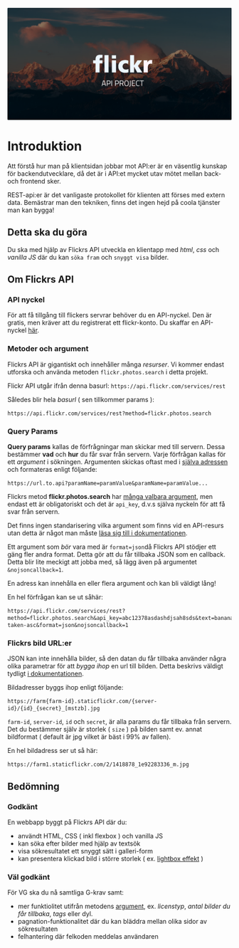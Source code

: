 ![poster](poster.png)

# Introduktion
Att förstå hur man på klientsidan jobbar mot API:er är en väsentlig kunskap för backendutvecklare, då det är i API:et mycket utav mötet mellan back- och frontend sker.

REST-api:er är det vanligaste protokollet för klienten att förses med extern data. Bemästrar man den tekniken, finns det ingen hejd på coola tjänster man kan bygga!

## Detta ska du göra
Du ska med hjälp av Flickrs API utveckla en klientapp med *html*, *css* och *vanilla JS* där du kan ```söka fram``` och ```snyggt visa``` bilder.


## Om Flickrs API

### API nyckel
För att få tillgång till flickers servrar behöver du en API-nyckel. Den är gratis, men kräver att du registrerat ett flickr-konto. Du skaffar en API-nyckel [här](https://www.flickr.com/services/api/misc.api_keys.html).

### Metoder och argument
Flickrs API är gigantiskt och innehåller många *resurser*. Vi kommer endast utforska och använda metoden ```flickr.photos.search``` i detta projekt.

Flickr API utgår ifrån denna basurl: 
```https://api.flickr.com/services/rest```

Således blir hela *basurl* ( sen tillkommer params ):

```
https://api.flickr.com/services/rest?method=flickr.photos.search
```

### Query Params

**Query params** kallas de förfrågningar man skickar med till servern. Dessa bestämmer **vad** och **hur** du får svar från servern. Varje förfrågan kallas för ett *argument* i sökningen. Argumenten skickas oftast med i [själva adressen](https://en.wikipedia.org/wiki/Query_string) och formateras enligt följande:

```
https://url.to.api?paramName=paramValue&paramName=paramValue...
```

Flickrs metod **flickr.photos.search** har [många valbara argument](https://www.flickr.com/services/api/flickr.photos.search.html), men endast ett är obligatoriskt och det är ```api_key```, d.v.s själva nyckeln för att få svar från servern. 

Det finns ingen standarisering vilka argument som finns vid en API-resurs utan detta är något man måste [läsa sig till i dokumentationen](https://www.flickr.com/services/api/flickr.photos.search.html).

Ett argument som *bör* vara med är ```format=json```då Flickrs API stödjer ett gäng fler andra format. Detta gör att du får tillbaka JSON som en callback. Detta blir lite meckigt att jobba med, så lägg även på argumentet ```&nojsoncallback=1```. 


En adress kan innehålla en eller flera argument och kan bli väldigt lång!

En hel förfrågan kan se ut såhär:

```
https://api.flickr.com/services/rest?method=flickr.photos.search&api_key=abc12378asdashdjsah8sds&text=banana&per_page=20&sort=date-taken-asc&format=json&nojsoncallback=1
```

### Flickrs bild URL:er
JSON kan inte innehålla bilder, så den datan du får tillbaka använder några olika parametrar för att *bygga ihop* en url till bilden. Detta beskrivs väldigt tydligt [i dokumentationen](https://www.flickr.com/services/api/misc.urls.html).

Bildadresser byggs ihop enligt följande:

```
https://farm{farm-id}.staticflickr.com/{server-id}/{id}_{secret}_[mstzb].jpg
```

```farm-id```, ```server-id```, ```id``` och ```secret```, är alla params du får tillbaka från servern. Det du bestämmer själv är storlek ( ```size``` ) på bilden samt ev. annat bildformat ( default är jpg vilket är bäst i 99% av fallen).

En hel bildadress ser ut så här:

```
https://farm1.staticflickr.com/2/1418878_1e92283336_m.jpg
```

## Bedömning
### Godkänt
En webbapp byggt på Flickrs API där du:
- användt HTML, CSS ( inkl flexbox ) och vanilla JS
- kan söka efter bilder med hjälp av textsök
- visa sökresultatet ett snyggt sätt i galleri-form
- kan presentera klickad bild i större storlek ( ex. [lightbox effekt](https://en.wikipedia.org/wiki/Lightbox_(JavaScript)) )

### Väl godkänt
För VG ska du nå samtliga G-krav samt:
- mer funktiolitet utifrån metodens [argument](https://www.flickr.com/services/api/flickr.photos.search.html), ex. *licenstyp*, *antal bilder du får tillbaka*, *tags* eller dyl. 
- pagnation-funktionalitet där du kan bläddra mellan olika sidor av sökresultaten
- felhantering där felkoden meddelas användaren
